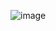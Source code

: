 ![image](https://github.com/zithroo/NTHU-DS-Golang-Lab/assets/74980866/4f1efc1d-a67c-48ed-a463-2bb088e052a7)
